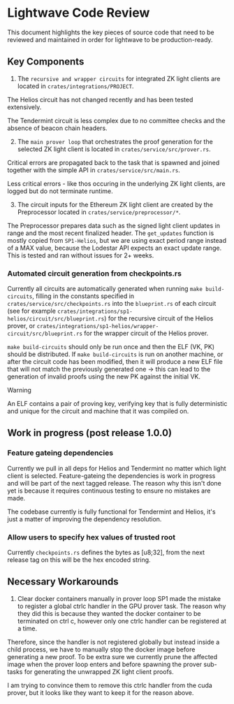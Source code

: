 # Lightwave Code Review 
This document highlights the key pieces of source code
that need to be reviewed and maintained in order for lightwave to be 
production-ready.

## Key Components
1. The `recursive and wrapper circuits` for integrated ZK light clients
are located in `crates/integrations/PROJECT`. 

The Helios circuit
has not changed recently and has been tested extensively.

The Tendermint circuit is less complex due to no committee checks and 
the absence of beacon chain headers.

2. The `main prover loop` that orchestrates the proof generation for the selected
ZK light client is located in `crates/service/src/prover.rs`.

Critical errors are propagated back to the task that is spawned and joined together with the
simple API in `crates/service/src/main.rs`. 

Less critical errors - like thos occuring in the underlying ZK light clients, are logged but 
do not terminate runtime.

3. The circuit inputs for the Ethereum ZK light client are created by the Preprocessor 
located in `crates/service/preprocessor/*`.

The Preprocessor prepares data such as the signed light client updates in range and
the most recent finalized header. The `get_updates` function is mostly copied from 
`SP1-Helios`, but we are using exact period range instead of a MAX value, because 
the Lodestar API expects an exact update range. This is tested and ran without issues for 2+ weeks.

### Automated circuit generation from checkpoints.rs
Currently all circuits are automatically generated when running `make build-circuits`, filling in the constants specified in `crates/service/src/checkpoints.rs` into the `blueprint.rs` of each circuit (see for example `crates/integrations/sp1-helios/circuit/src/blueprint.rs`) for the recursive circuit of the Helios prover, or `crates/integrations/sp1-helios/wrapper-circuit/src/blueprint.rs` for the wrapper circuit of the Helios prover.

`make build-circuits` should only be run once and then the ELF (VK, PK) should be distributed.
If `make build-circuits` is run on another machine, or after the circuit code has been modified, then it will produce a new ELF file that will not match the previously generated one -> this can lead to the generation of invalid proofs using the new PK against the initial VK.

> [!WARNING]
> An ELF contains a pair of proving key, verifying key that
> is fully deterministic and unique for the circuit and machine
> that it was compiled on.

## Work in progress (post release 1.0.0)

### Feature gateing dependencies
Currently we pull in all deps for Helios and Tendermint no matter which light client is selected. Feature-gateing the dependencies is work in progress and will be part of the next
tagged release. The reason why this isn't done yet is because it requires continuous testing
to ensure no mistakes are made.

The codebase currently is fully functional for Tendermint and Helios, it's just a matter of
improving the dependency resolution.

### Allow users to specify hex values of trusted root
Currently `checkpoints.rs` defines the bytes as [u8;32], from the next release tag on this
will be the hex encoded string.


## Necessary Workarounds
1. Clear docker containers manually in prover loop
SP1 made the mistake to register a global ctrlc handler in the GPU prover task.
The reason why they did this is because they wanted the docker container to be terminated on ctrl c, however only one ctrlc handler can be registered at a time.

Therefore, since the handler is not registered globally but instead inside a child process, we have to manually stop the docker image before generating a new proof. To be extra sure we currently prune the affected image when the prover loop enters and before spawning the prover sub-tasks for generating the unwrapped ZK light client proofs.

I am trying to convince them to remove this ctrlc handler from the cuda prover, but it looks like they want to keep it for the reason above.
